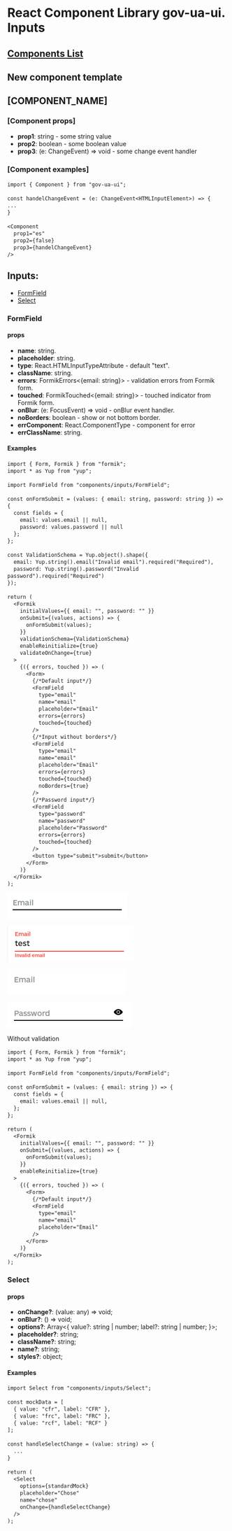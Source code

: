 # React Component Library gov-ua-ui. Inputs

## [Components List](COMPONENTS_LIST.md)

## New component template

## [COMPONENT_NAME]

### [Component props]

- **prop1**: string - some string value
- **prop2**: boolean - some boolean value
- **prop3**: (e: ChangeEvent<HTMLInputElement>) => void - some change event handler

### [Component examples]

```tsx
import { Component } from "gov-ua-ui";

const handelChangeEvent = (e: ChangeEvent<HTMLInputElement>) => {
...
}

<Component
  prop1="es"
  prop2={false}
  prop3={handelChangeEvent}
/>
```

## Inputs:

- [FormField](#FormField)
- [Select](#Select)

### FormField

<a name="FormField"></a>

#### props

- **name**: string.
- **placeholder**: string.
- **type**: React.HTMLInputTypeAttribute - default "text".
- **className**: string.
- **errors**: FormikErrors<{email: string}> - validation errors from Formik form.
- **touched**:  FormikTouched<{email: string}> - touched indicator from Formik form.
- **onBlur**: (e: FocusEvent<HTMLInputElement>) => void - onBlur event handler.
- **noBorders**: boolean - show or not bottom border.
- **errComponent**: React.ComponentType - component for error
- **errClassName**: string.

#### Examples

```tsx
import { Form, Formik } from "formik";
import * as Yup from "yup";

import FormField from "components/inputs/FormField";

const onFormSubmit = (values: { email: string, password: string }) => {
  const fields = {
    email: values.email || null,
    password: values.password || null
  };
};

const ValidationSchema = Yup.object().shape({
  email: Yup.string().email("Invalid email").required("Required"),
  password: Yup.string().password("Invalid password").required("Required")
});

return (
  <Formik
    initialValues={{ email: "", password: "" }}
    onSubmit={(values, actions) => {
      onFormSubmit(values);
    }}
    validationSchema={ValidationSchema}
    enableReinitialize={true}
    validateOnChange={true}
  >
    {({ errors, touched }) => (
      <Form>
        {/*Default input*/}
        <FormField
          type="email"
          name="email"
          placeholder="Email"
          errors={errors}
          touched={touched}
        />
        {/*Input without borders*/}
        <FormField
          type="email"
          name="email"
          placeholder="Email"
          errors={errors}
          touched={touched}
          noBorders={true}
        />
        {/*Password input*/}
        <FormField
          type="password"
          name="password"
          placeholder="Password"
          errors={errors}
          touched={touched}
        />
        <button type="submit">submit</button>
      </Form>
    )}
  </Formik>
);
```
![img.png](mdImages/FormField_1.png)

![img.png](mdImages/FormField_4.png)

![img_1.png](mdImages/FormField_2.png)

![img_2.png](mdImages/FormField_3.png)

Without validation

```tsx
import { Form, Formik } from "formik";
import * as Yup from "yup";

import FormField from "components/inputs/FormField";

const onFormSubmit = (values: { email: string }) => {
  const fields = {
    email: values.email || null,
  };
};

return (
  <Formik
    initialValues={{ email: "", password: "" }}
    onSubmit={(values, actions) => {
      onFormSubmit(values);
    }}
    enableReinitialize={true}
  >
    {({ errors, touched }) => (
      <Form>
        {/*Default input*/}
        <FormField
          type="email"
          name="email"
          placeholder="Email"
        />
      </Form>
    )}
  </Formik>
);
```

### Select

<a name="Select"></a>

#### props

- **onChange?**: (value: any) => void;
- **onBlur?**: () => void;
- **options?**: Array<{ value?: string | number; label?: string | number; }>;
- **placeholder?**: string;
- **className?**: string;
- **name?**: string;
- **styles?**: object;

#### Examples

```tsx
import Select from "components/inputs/Select";

const mockData = [
  { value: "cfr", label: "CFR" },
  { value: "frc", label: "FRC" },
  { value: "rcf", label: "RCF" }
];

const handleSelectChange = (value: string) => {
  ...
}

return (
  <Select
    options={standardMock}
    placeholder="Chose"
    name="chose"
    onChange={handleSelectChange}
  />
);
```
